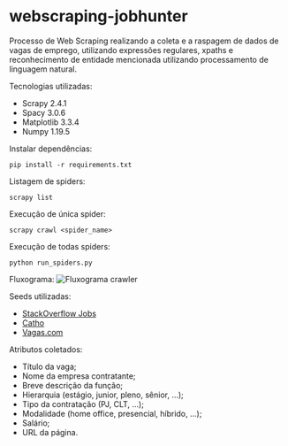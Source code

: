 # webscraping-jobhunter

Processo de Web Scraping realizando a coleta e a raspagem de dados de vagas de emprego, utilizando 
expressões regulares, xpaths e reconhecimento de entidade mencionada utilizando processamento de linguagem natural.

Tecnologias utilizadas:
- Scrapy 2.4.1
- Spacy 3.0.6 
- Matplotlib 3.3.4
- Numpy 1.19.5

Instalar dependências:

    pip install -r requirements.txt

Listagem de spiders:

    scrapy list

Execução de única spider:

    scrapy crawl <spider_name>

Execução de todas spiders:

    python run_spiders.py

Fluxograma:
![Fluxograma crawler](https://raw.githubusercontent.com/rafaelbcastilhos/webscraping-jobhunter/main/model_infra.png)

Seeds utilizadas:
- [StackOverflow Jobs](https://stackoverflow.com/jobs)
- [Catho](https://www.catho.com.br/vagas/)  
- [Vagas.com](https://www.vagas.com.br)

Atributos coletados:
- Título da vaga;
- Nome da empresa contratante;
- Breve descrição da função;
- Hierarquia (estágio, junior, pleno, sênior, ...);
- Tipo da contratação (PJ, CLT, ...);
- Modalidade (home office, presencial, híbrido, ...);
- Salário;
- URL da página.

